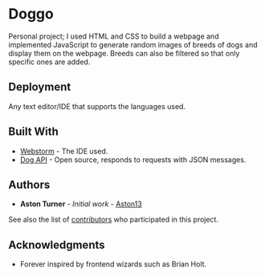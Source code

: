# Doggo

Personal project; I used HTML and CSS to build a webpage and implemented JavaScript to generate random images of breeds of dogs
and display them on the webpage. Breeds can also be filtered so that only specific ones are added.

## Deployment

Any text editor/IDE that supports the languages used.

## Built With

* [Webstorm](https://www.jetbrains.com/webstorm/) - The IDE used.
* [Dog API](https://dog.ceo/dog-api/) - Open source, responds to requests with JSON messages.

## Authors

* **Aston Turner** - *Initial work* - [Aston13](https://github.com/Aston13)

See also the list of [contributors](https://github.com/Aston13/Doggo/graphs/contributors) who participated in this project.

## Acknowledgments

* Forever inspired by frontend wizards such as Brian Holt.
